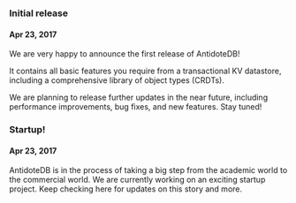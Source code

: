 ### Initial release
#### Apr 23, 2017

We are very happy to announce the first release of AntidoteDB! 

It contains all basic features you require from a transactional KV datastore, including a comprehensive library of object types (CRDTs).

We are planning to release further updates in the near future, including performance improvements, bug fixes, and new features. Stay tuned!

### Startup!
#### Apr 23, 2017

AntidoteDB is in the process of taking a big step from the academic world to the commercial world. We are currently working on an exciting startup project. Keep checking here for updates on this story and more.